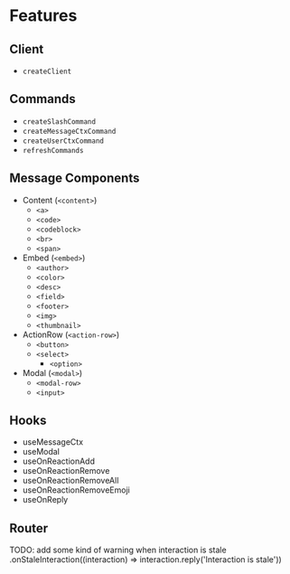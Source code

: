 # Features

## Client

-   `createClient`

## Commands

-   `createSlashCommand`
-   `createMessageCtxCommand`
-   `createUserCtxCommand`
-   `refreshCommands`

## Message Components

-   Content (`<content>`)
    -   `<a>`
    -   `<code>`
    -   `<codeblock>`
    -   `<br>`
    -   `<span>`
-   Embed (`<embed>`)
    -   `<author>`
    -   `<color>`
    -   `<desc>`
    -   `<field>`
    -   `<footer>`
    -   `<img>`
    -   `<thumbnail>`
-   ActionRow (`<action-row>`)
    -   `<button>`
    -   `<select>`
        -   `<option>`
-   Modal (`<modal>`)
    -   `<modal-row>`
    -   `<input>`

## Hooks

-   useMessageCtx
-   useModal
-   useOnReactionAdd
-   useOnReactionRemove
-   useOnReactionRemoveAll
-   useOnReactionRemoveEmoji
-   useOnReply

## Router

TODO: add some kind of warning when interaction is stale
.onStaleInteraction((interaction) => interaction.reply('Interaction is stale'))
